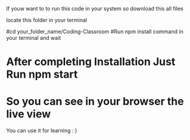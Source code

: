 If youw want to to run this code in your system so download this all files

locate this folder in your terminal 

#cd your_folder_name/Coding-Classroom
#Run npm install command in your terminal and wait 
# After completing Installation Just Run npm start 
# So you can see in your browser the live view

You can use it for learning : )
